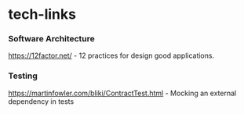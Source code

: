 # tech-links

### Software Architecture
https://12factor.net/ - 12 practices for design good applications.

### Testing
https://martinfowler.com/bliki/ContractTest.html - Mocking an external dependency in tests
